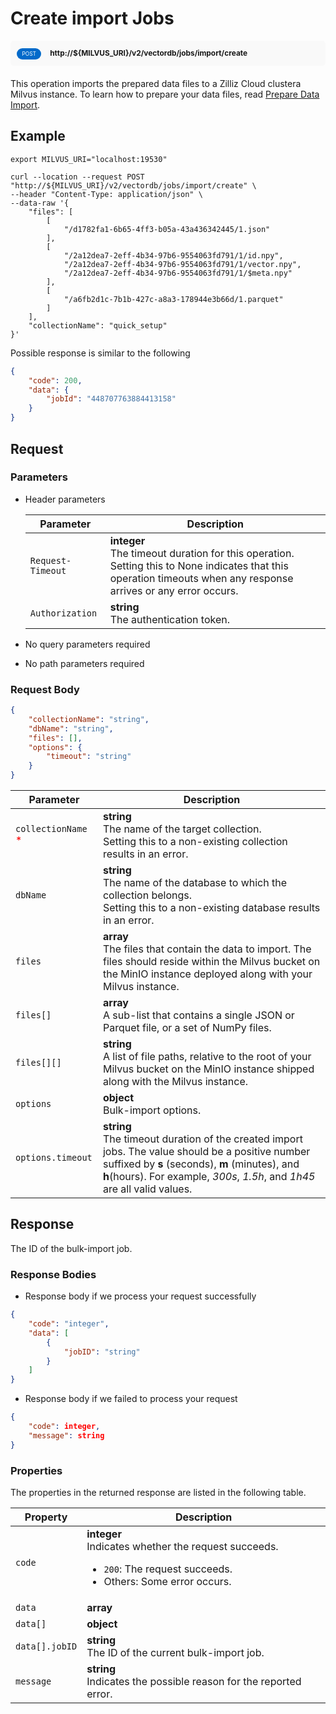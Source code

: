 # Create import Jobs

<div style="background: #f9f9f9; padding: 10px; border-radius: 5px; margin-bottom: 20px;">
    <div style="display: inline-block; background: #026aca; font-size: 0.6em; border-radius: 10px; color: #ffffff; padding: 0.3em 1em; line-height: 1.5em;">
        <span>POST</span>
    </div>
    <div style="display: inline-block; font-size: 0.85em; font-weight: 700; margin-left: 10px;">
        <span>http://${MILVUS_URI}/v2/vectordb/jobs/import/create</span>
    </div>
</div>

This operation imports the prepared data files to <zilliz>a Zilliz Cloud cluster</zilliz><milvus>a Milvus instance</milvus>. To learn how to prepare your data files, read [Prepare Data Import](https://docs.zilliz.com/docs/prepare-source-data).

## Example

```shell
export MILVUS_URI="localhost:19530"

curl --location --request POST "http://${MILVUS_URI}/v2/vectordb/jobs/import/create" \
--header "Content-Type: application/json" \
--data-raw '{
    "files": [
        [
            "/d1782fa1-6b65-4ff3-b05a-43a436342445/1.json"
        ],
        [
            "/2a12dea7-2eff-4b34-97b6-9554063fd791/1/id.npy",
            "/2a12dea7-2eff-4b34-97b6-9554063fd791/1/vector.npy",
            "/2a12dea7-2eff-4b34-97b6-9554063fd791/1/$meta.npy"
        ],
        [
            "/a6fb2d1c-7b1b-427c-a8a3-178944e3b66d/1.parquet"
        ]
    ],
    "collectionName": "quick_setup"
}'
```

Possible response is similar to the following

```json
{
    "code": 200,
    "data": {
        "jobId": "448707763884413158"
    }
}
```

## Request

### Parameters

- Header parameters

    | Parameter        | Description                                                                               |
    |------------------|-------------------------------------------------------------------------------------------|
    | `Request-Timeout`  | **integer**<br/>The timeout duration for this operation.<br/>Setting this to None indicates that this operation timeouts when any response arrives or any error occurs.|
    | `Authorization`  | **string**<br/>The authentication token.|

- No query parameters required

- No path parameters required

### Request Body

```json
{
    "collectionName": "string",
    "dbName": "string",
    "files": [],
    "options": {
        "timeout": "string"
    }
}
```

| Parameter        | Description                                                                               |
|------------------|-------------------------------------------------------------------------------------------|
| `collectionName` <span style="color:red">*</span> | __string__<br/>The name of the target collection.<br/>Setting this to a non-existing collection results in an error.  |
| `dbName`  | __string__<br/>The name of the database to which the collection belongs.<br/>Setting this to a non-existing database results in an error.  |
| `files` | __array__<br/>The files that contain the data to import. The files should reside within the Milvus bucket on the MinIO instance deployed along with your Milvus instance. |
| `files[]` | __array__<br/>A sub-list that contains a single JSON or Parquet file, or a set of NumPy files. |
| `files[][]`  | __string__<br/>A list of file paths, relative to the root of your Milvus bucket on the MinIO instance shipped along with the Milvus instance.  |
| `options` | __object__<br/>Bulk-import options. |
| `options.timeout`  | __string__<br/>The timeout duration of the created import jobs. The value should be a positive number suffixed by __s__ (seconds), __m__ (minutes), and __h__(hours). For example, _300s_, _1.5h_, and _1h45_ are all valid values.  |

## Response

The ID of the bulk-import job.

### Response Bodies

- Response body if we process your request successfully

```json
{
    "code": "integer",
    "data": [
        {
            "jobID": "string"
        }
    ]
}
```

- Response body if we failed to process your request

```json
{
    "code": integer,
    "message": string
}
```

### Properties

The properties in the returned response are listed in the following table.

| Property | Description                                                                                                                                 |
|----------|---------------------------------------------------------------------------------------------------------------------------------------------|
| `code`   | __integer__<br/>Indicates whether the request succeeds.<br/><ul><li>`200`: The request succeeds.</li><li>Others: Some error occurs.</li></ul> |
| `data` | __array__<br/> |
| `data[]` | __object__<br/> |
| `data[].jobID`  | __string__<br/>The ID of the current bulk-import job.  |
| `message`  | __string__<br/>Indicates the possible reason for the reported error. |
